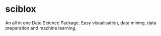 # sciblox
An all in one Data Science Package. Easy visualisation, data mining, data preparation and machine learning.
